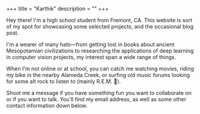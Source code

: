 +++
title = "Karthik"
description = ""
+++

Hey there! I'm a high school student from Fremont, CA. This website is sort of my spot for showcasing some selected projects, and the occasional blog post.

I'm a wearer of many hats—from getting lost in books about ancient Mesopotamian civilizations to researching the applications of deep learning in computer vision projects, my interest span a wide range of things.

When I'm not online or at school, you can catch me watching movies, riding my bike in the nearby Alameda Creek, or surfing old music forums looking for some alt rock to listen to (mainly R.E.M. 🤘).

Shoot me a message if you have something fun you want to collaborate on or if you want to talk. You'll find my email address, as well as some other contact information down below.

[karsab343@gmail.com]: mailto:karsab343@gmail.com
